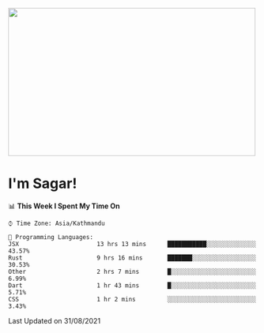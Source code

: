 
<img src="https://media.giphy.com/media/3ornk57KwDXf81rjWM/giphy.gif" width="500" height="300" frameBorder="0" class="giphy-embed" allowFullScreen></img>

#   I'm Sagar!

<!--START_SECTION:waka-->
📊 **This Week I Spent My Time On** 

```text
⌚︎ Time Zone: Asia/Kathmandu

💬 Programming Languages: 
JSX                      13 hrs 13 mins      ███████████░░░░░░░░░░░░░░   43.57% 
Rust                     9 hrs 16 mins       ███████░░░░░░░░░░░░░░░░░░   30.53% 
Other                    2 hrs 7 mins        █░░░░░░░░░░░░░░░░░░░░░░░░   6.99% 
Dart                     1 hr 43 mins        █░░░░░░░░░░░░░░░░░░░░░░░░   5.71% 
CSS                      1 hr 2 mins         ░░░░░░░░░░░░░░░░░░░░░░░░░   3.43%

```


 Last Updated on 31/08/2021
<!--END_SECTION:waka-->
